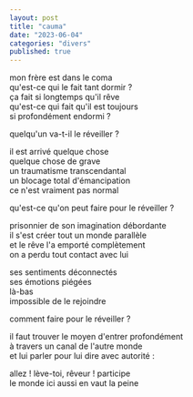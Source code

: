 ```yaml
---
layout: post
title: "cauma"
date: "2023-06-04"
categories: "divers"
published: true
---
```


mon frère est dans le coma  
qu'est-ce qui le fait tant dormir ?  
ça fait si longtemps qu'il rêve  
qu'est-ce qui fait qu'il est toujours  
si profondément endormi ?  

quelqu'un va-t-il le réveiller ?  

il est arrivé quelque chose  
quelque chose de grave  
un traumatisme transcendantal  
un blocage total d'émancipation  
ce n'est vraiment pas normal  

qu'est-ce qu'on peut faire pour le réveiller ?  

prisonnier de son imagination débordante  
il s'est créer tout un monde parallèle  
et le rêve l'a emporté complètement  
on a perdu tout contact avec lui  

ses sentiments déconnectés  
ses émotions piégées  
là-bas  
impossible de le rejoindre  

comment faire pour le réveiller ?  

il faut trouver le moyen d'entrer profondément  
à travers un canal de l'autre monde  
et lui parler pour lui dire avec autorité :  

allez ! lève-toi, rêveur ! participe  
le monde ici aussi en vaut la peine  
